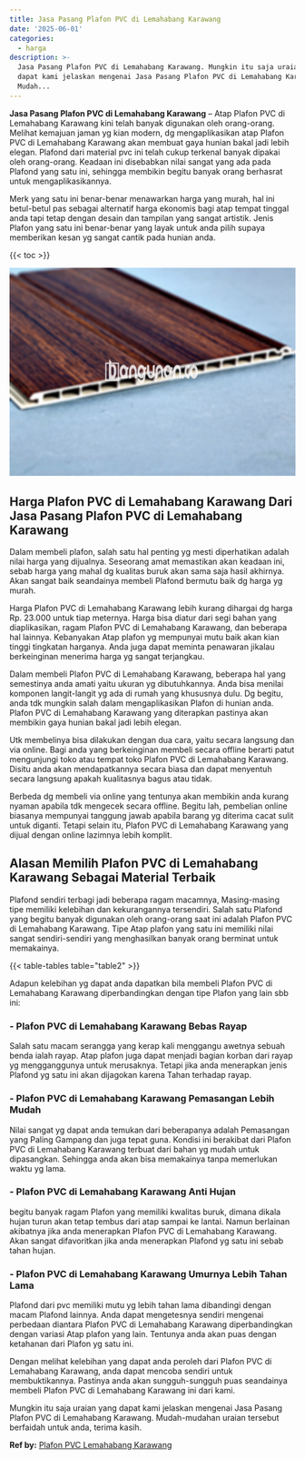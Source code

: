 ```yaml
---
title: Jasa Pasang Plafon PVC di Lemahabang Karawang
date: '2025-06-01'
categories:
  - harga
description: >-
  Jasa Pasang Plafon PVC di Lemahabang Karawang. Mungkin itu saja uraian yang
  dapat kami jelaskan mengenai Jasa Pasang Plafon PVC di Lemahabang Karawang.
  Mudah...
---
```


**Jasa Pasang Plafon PVC di Lemahabang Karawang** – Atap Plafon PVC di Lemahabang Karawang kini telah banyak digunakan oleh orang-orang. Melihat kemajuan jaman yg kian modern, dg mengaplikasikan atap Plafon PVC di Lemahabang Karawang akan membuat gaya hunian bakal jadi lebih elegan. Plafond dari material pvc ini telah cukup terkenal banyak dipakai oleh orang-orang. Keadaan ini disebabkan nilai sangat yang ada pada Plafond yang satu ini, sehingga membikin begitu banyak orang berhasrat untuk mengaplikasikannya.

Merk yang satu ini benar-benar menawarkan harga yang murah, hal ini betul-betul pas sebagai alternatif harga ekonomis bagi atap tempat tinggal anda tapi tetap dengan desain dan tampilan yang sangat artistik. Jenis Plafon yang satu ini benar-benar yang layak untuk anda pilih supaya memberikan kesan yg sangat cantik pada hunian anda.

{{< toc >}}

![Jasa Pasang Plafon PVC di Lemahabang Karawang](/images/flafond-pvc-murah03.png)

## Harga Plafon PVC di Lemahabang Karawang Dari Jasa Pasang Plafon PVC di Lemahabang Karawang

Dalam membeli plafon, salah satu hal penting yg mesti diperhatikan adalah nilai harga yang dijualnya. Seseorang amat memastikan akan keadaan ini, sebab harga yang mahal dg kualitas buruk akan sama saja hasil akhirnya. Akan sangat baik seandainya membeli Plafond bermutu baik dg harga yg murah.

Harga Plafon PVC di Lemahabang Karawang lebih kurang dihargai dg harga Rp. 23.000 untuk tiap meternya. Harga bisa diatur dari segi bahan yang diaplikasikan, ragam Plafon PVC di Lemahabang Karawang, dan beberapa hal lainnya. Kebanyakan Atap plafon yg mempunyai mutu baik akan kian tinggi tingkatan harganya. Anda juga dapat meminta penawaran jikalau berkeinginan menerima harga yg sangat terjangkau.

Dalam membeli Plafon PVC di Lemahabang Karawang, beberapa hal yang semestinya anda amati yaitu ukuran yg dibutuhkannya. Anda bisa menilai komponen langit-langit yg ada di rumah yang khususnya dulu. Dg begitu, anda tdk mungkin salah dalam mengaplikasikan Plafon di hunian anda. Plafon PVC di Lemahabang Karawang yang diterapkan pastinya akan membikin gaya hunian bakal jadi lebih elegan.

Utk membelinya bisa dilakukan dengan dua cara, yaitu secara langsung dan via online. Bagi anda yang berkeinginan membeli secara offline berarti patut mengunjungi toko atau tempat toko Plafon PVC di Lemahabang Karawang. Disitu anda akan mendapatkannya secara biasa dan dapat menyentuh secara langsung apakah kualitasnya bagus atau tidak.

Berbeda dg membeli via online yang tentunya akan membikin anda kurang nyaman apabila tdk mengecek secara offline. Begitu lah, pembelian online biasanya mempunyai tanggung jawab apabila barang yg diterima cacat sulit untuk diganti. Tetapi selain itu, Plafon PVC di Lemahabang Karawang yang dijual dengan online lazimnya lebih komplit.

## Alasan Memilih Plafon PVC di Lemahabang Karawang Sebagai Material Terbaik

Plafond sendiri terbagi jadi beberapa ragam macamnya, Masing-masing tipe memiliki kelebihan dan kekurangannya tersendiri. Salah satu Plafond yang begitu banyak digunakan oleh orang-orang saat ini adalah Plafon PVC di Lemahabang Karawang. Tipe Atap plafon yang satu ini memiliki nilai sangat sendiri-sendiri yang menghasilkan banyak orang berminat untuk memakainya.

{{< table-tables table="table2" >}}

Adapun kelebihan yg dapat anda dapatkan bila membeli Plafon PVC di Lemahabang Karawang diperbandingkan dengan tipe Plafon yang lain sbb ini:

### \- Plafon PVC di Lemahabang Karawang Bebas Rayap

Salah satu macam serangga yang kerap kali menggangu awetnya sebuah benda ialah rayap. Atap plafon juga dapat menjadi bagian korban dari rayap yg mengganggunya untuk merusaknya. Tetapi jika anda menerapkan jenis Plafond yg satu ini akan dijagokan karena Tahan terhadap rayap.

### \- Plafon PVC di Lemahabang Karawang Pemasangan Lebih Mudah

Nilai sangat yg dapat anda temukan dari beberapanya adalah Pemasangan yang Paling Gampang dan juga tepat guna. Kondisi ini berakibat dari Plafon PVC di Lemahabang Karawang terbuat dari bahan yg mudah untuk dipasangkan. Sehingga anda akan bisa memakainya tanpa memerlukan waktu yg lama.

### \- Plafon PVC di Lemahabang Karawang Anti Hujan

begitu banyak ragam Plafon yang memiliki kwalitas buruk, dimana dikala hujan turun akan tetap tembus dari atap sampai ke lantai. Namun berlainan akibatnya jika anda menerapkan Plafon PVC di Lemahabang Karawang. Akan sangat difavoritkan jika anda menerapkan Plafond yg satu ini sebab tahan hujan.

### \- Plafon PVC di Lemahabang Karawang Umurnya Lebih Tahan Lama

Plafond dari pvc memiliki mutu yg lebih tahan lama dibandingi dengan macam Plafond lainnya. Anda dapat mengetesnya sendiri mengenai perbedaan diantara Plafon PVC di Lemahabang Karawang diperbandingkan dengan variasi Atap plafon yang lain. Tentunya anda akan puas dengan ketahanan dari Plafon yg satu ini.

Dengan melihat kelebihan yang dapat anda peroleh dari Plafon PVC di Lemahabang Karawang, anda dapat mencoba sendiri untuk membuktikannya. Pastinya anda akan sungguh-sungguh puas seandainya membeli Plafon PVC di Lemahabang Karawang ini dari kami.

Mungkin itu saja uraian yang dapat kami jelaskan mengenai Jasa Pasang Plafon PVC di Lemahabang Karawang. Mudah-mudahan uraian tersebut berfaidah untuk anda, terima kasih.

**Ref by:** [Plafon PVC Lemahabang Karawang](https://id.wikipedia.org/wiki/Plafon)
